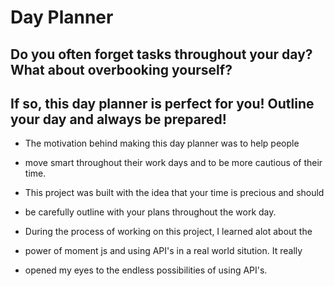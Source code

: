 # Day Planner

## Do you often forget tasks throughout your day? What about overbooking yourself?
## If so, this day planner is perfect for you! Outline your day and always be prepared!

- The motivation behind making this day planner was to help people
- move smart throughout their work days and to be more cautious of their time.

- This project was built with the idea that your time is precious and should
- be carefully outline with your plans throughout the work day.

- During the process of working on this project, I learned alot about the 
- power of moment js and using API's in a real world sitution. It really
- opened my eyes to the endless possibilities of using API's.